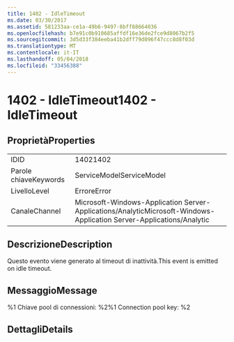```yaml
---
title: 1402 - IdleTimeout
ms.date: 03/30/2017
ms.assetid: 581233aa-ce1a-49b6-9497-8bff88664036
ms.openlocfilehash: b7e91c0b910685affdf16e36de2fce9d8067b2f5
ms.sourcegitcommit: 3d5d33f384eeba41b2dff79d096f47ccc8d8f03d
ms.translationtype: MT
ms.contentlocale: it-IT
ms.lasthandoff: 05/04/2018
ms.locfileid: "33456388"
---
```

# <a name="1402---idletimeout"></a><span data-ttu-id="76901-102">1402 - IdleTimeout</span><span class="sxs-lookup"><span data-stu-id="76901-102">1402 - IdleTimeout</span></span>
## <a name="properties"></a><span data-ttu-id="76901-103">Proprietà</span><span class="sxs-lookup"><span data-stu-id="76901-103">Properties</span></span>  
  
|||  
|-|-|  
|<span data-ttu-id="76901-104">ID</span><span class="sxs-lookup"><span data-stu-id="76901-104">ID</span></span>|<span data-ttu-id="76901-105">1402</span><span class="sxs-lookup"><span data-stu-id="76901-105">1402</span></span>|  
|<span data-ttu-id="76901-106">Parole chiave</span><span class="sxs-lookup"><span data-stu-id="76901-106">Keywords</span></span>|<span data-ttu-id="76901-107">ServiceModel</span><span class="sxs-lookup"><span data-stu-id="76901-107">ServiceModel</span></span>|  
|<span data-ttu-id="76901-108">Livello</span><span class="sxs-lookup"><span data-stu-id="76901-108">Level</span></span>|<span data-ttu-id="76901-109">Errore</span><span class="sxs-lookup"><span data-stu-id="76901-109">Error</span></span>|  
|<span data-ttu-id="76901-110">Canale</span><span class="sxs-lookup"><span data-stu-id="76901-110">Channel</span></span>|<span data-ttu-id="76901-111">Microsoft-Windows-Application Server-Applications/Analytic</span><span class="sxs-lookup"><span data-stu-id="76901-111">Microsoft-Windows-Application Server-Applications/Analytic</span></span>|  
  
## <a name="description"></a><span data-ttu-id="76901-112">Descrizione</span><span class="sxs-lookup"><span data-stu-id="76901-112">Description</span></span>  
 <span data-ttu-id="76901-113">Questo evento viene generato al timeout di inattività.</span><span class="sxs-lookup"><span data-stu-id="76901-113">This event is emitted on idle timeout.</span></span>  
  
## <a name="message"></a><span data-ttu-id="76901-114">Messaggio</span><span class="sxs-lookup"><span data-stu-id="76901-114">Message</span></span>  
 <span data-ttu-id="76901-115">%1 Chiave pool di connessioni: %2</span><span class="sxs-lookup"><span data-stu-id="76901-115">%1 Connection pool key: %2</span></span>  
  
## <a name="details"></a><span data-ttu-id="76901-116">Dettagli</span><span class="sxs-lookup"><span data-stu-id="76901-116">Details</span></span>
